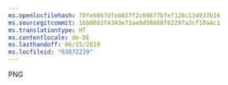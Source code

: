 ```yaml
---
ms.openlocfilehash: 70fe60b7dfe0837f2c69677bfef128c134937b16
ms.sourcegitcommit: 1bb00d2f4343e73ae8d58668f02297a3cf10a4c1
ms.translationtype: HT
ms.contentlocale: de-DE
ms.lasthandoff: 06/15/2019
ms.locfileid: "63872239"
---
```

PNG
